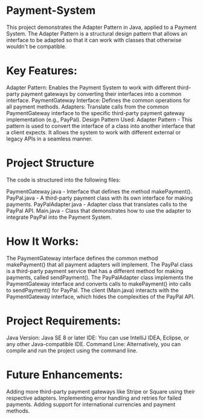 # Payment-System
This project demonstrates the Adapter Pattern in Java, applied to a Payment System. The Adapter Pattern is a structural design pattern that allows an interface to be adapted so that it can work with classes that otherwise wouldn't be compatible.

# Key Features:
Adapter Pattern: Enables the Payment System to work with different third-party payment gateways by converting their interfaces into a common interface.
PaymentGateway Interface: Defines the common operations for all payment methods.
Adapters: Translate calls from the common PaymentGateway interface to the specific third-party payment gateway implementation (e.g., PayPal).
Design Pattern Used:
Adapter Pattern - This pattern is used to convert the interface of a class into another interface that a client expects. It allows the system to work with different external or legacy APIs in a seamless manner.

# Project Structure
The code is structured into the following files:

PaymentGateway.java - Interface that defines the method makePayment().
PayPal.java - A third-party payment class with its own interface for making payments.
PayPalAdapter.java - Adapter class that translates calls to the PayPal API.
Main.java - Class that demonstrates how to use the adapter to integrate PayPal into the Payment System.

# How It Works:
The PaymentGateway interface defines the common method makePayment() that all payment adapters will implement.
The PayPal class is a third-party payment service that has a different method for making payments, called sendPayment().
The PayPalAdapter class implements the PaymentGateway interface and converts calls to makePayment() into calls to sendPayment() for PayPal.
The client (Main.java) interacts with the PaymentGateway interface, which hides the complexities of the PayPal API.

# Project Requirements:
Java Version: Java SE 8 or later
IDE: You can use IntelliJ IDEA, Eclipse, or any other Java-compatible IDE.
Command Line: Alternatively, you can compile and run the project using the command line.

# Future Enhancements:
Adding more third-party payment gateways like Stripe or Square using their respective adapters.
Implementing error handling and retries for failed payments.
Adding support for international currencies and payment methods.
